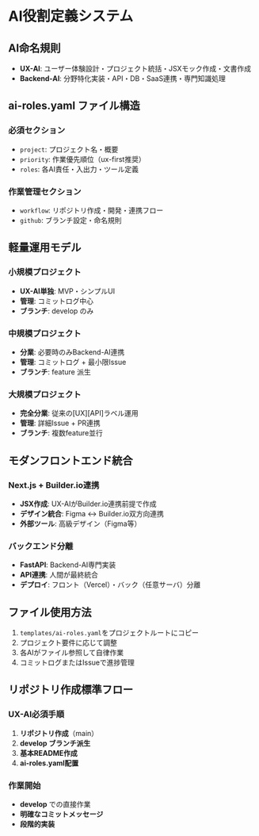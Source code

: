 # AI役割定義システム

## AI命名規則

- **UX-AI**: ユーザー体験設計・プロジェクト統括・JSXモック作成・文書作成
- **Backend-AI**: 分野特化実装・API・DB・SaaS連携・専門知識処理

## ai-roles.yaml ファイル構造

### 必須セクション
- `project`: プロジェクト名・概要
- `priority`: 作業優先順位（ux-first推奨）
- `roles`: 各AI責任・入出力・ツール定義

### 作業管理セクション
- `workflow`: リポジトリ作成・開発・連携フロー
- `github`: ブランチ設定・命名規則

## 軽量運用モデル

### 小規模プロジェクト
- **UX-AI単独**: MVP・シンプルUI
- **管理**: コミットログ中心
- **ブランチ**: develop のみ

### 中規模プロジェクト
- **分業**: 必要時のみBackend-AI連携
- **管理**: コミットログ + 最小限Issue
- **ブランチ**: feature 派生

### 大規模プロジェクト
- **完全分業**: 従来の[UX][API]ラベル運用
- **管理**: 詳細Issue + PR連携
- **ブランチ**: 複数feature並行

## モダンフロントエンド統合

### Next.js + Builder.io連携
- **JSX作成**: UX-AIがBuilder.io連携前提で作成
- **デザイン統合**: Figma ↔ Builder.io双方向連携
- **外部ツール**: 高級デザイン（Figma等）

### バックエンド分離
- **FastAPI**: Backend-AI専門実装
- **API連携**: 人間が最終統合
- **デプロイ**: フロント（Vercel）・バック（任意サーバ）分離

## ファイル使用方法

1. `templates/ai-roles.yaml`をプロジェクトルートにコピー
2. プロジェクト要件に応じて調整
3. 各AIがファイル参照して自律作業
4. コミットログまたはIssueで進捗管理

## リポジトリ作成標準フロー

### UX-AI必須手順
1. **リポジトリ作成**（main）
2. **develop ブランチ派生**
3. **基本README作成**
4. **ai-roles.yaml配置**

### 作業開始
- **develop** での直接作業
- **明確なコミットメッセージ**
- **段階的実装**